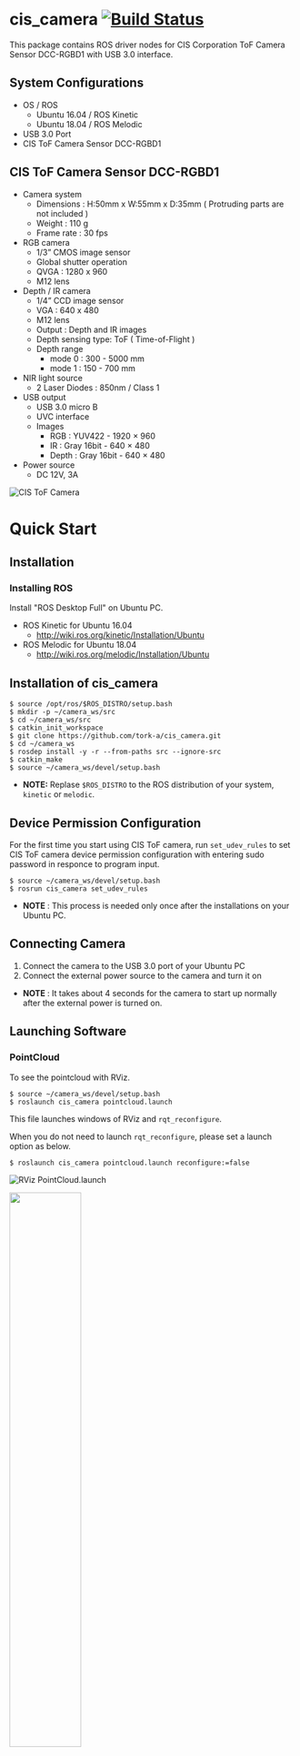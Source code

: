 # cis_camera [![Build Status](https://travis-ci.com/tork-a/cis_camera.svg?branch=master)](https://travis-ci.com/tork-a/cis_camera)

This package contains ROS driver nodes for CIS Corporation ToF Camera Sensor DCC-RGBD1 with USB 3.0 interface.

## System Configurations

- OS / ROS
    - Ubuntu 16.04 / ROS Kinetic
    - Ubuntu 18.04 / ROS Melodic
- USB 3.0 Port
- CIS ToF Camera Sensor DCC-RGBD1

## CIS ToF Camera Sensor DCC-RGBD1

- Camera system
    - Dimensions : H:50mm x W:55mm x D:35mm ( Protruding parts are not included )
    - Weight : 110 g
    - Frame rate : 30 fps
- RGB camera
    - 1/3” CMOS image sensor
    - Global shutter operation
    - QVGA : 1280 x 960
    - M12 lens
- Depth / IR camera
    - 1/4” CCD image sensor
    - VGA : 640 x 480
    - M12 lens
    - Output : Depth and IR images
    - Depth sensing type: ToF ( Time-of-Flight )
    - Depth range
        - mode 0 : 300 - 5000 mm
        - mode 1 : 150 - 700 mm
- NIR light source
    - 2 Laser Diodes : 850nm / Class 1
- USB output
    - USB 3.0 micro B
    - UVC interface
    - Images
        - RGB : YUV422 - 1920 × 960
        - IR : Gray 16bit - 640 × 480
        - Depth : Gray 16bit - 640 × 480
- Power source
  - DC 12V, 3A

![CIS ToF Camera](doc/images/cis-tof-camera_dcc-rgbd1.jpg)

# Quick Start

## Installation

### Installing ROS

Install "ROS Desktop Full" on Ubuntu PC.

- ROS Kinetic for Ubuntu 16.04
    - http://wiki.ros.org/kinetic/Installation/Ubuntu
- ROS Melodic for Ubuntu 18.04
    - http://wiki.ros.org/melodic/Installation/Ubuntu

## Installation of cis_camera

```
$ source /opt/ros/$ROS_DISTRO/setup.bash
$ mkdir -p ~/camera_ws/src
$ cd ~/camera_ws/src
$ catkin_init_workspace
$ git clone https://github.com/tork-a/cis_camera.git
$ cd ~/camera_ws
$ rosdep install -y -r --from-paths src --ignore-src
$ catkin_make
$ source ~/camera_ws/devel/setup.bash
```

- **NOTE:** Replase `$ROS_DISTRO` to the ROS distribution of your system, `kinetic` or `melodic`.

## Device Permission Configuration

For the first time you start using CIS ToF camera, run `set_udev_rules` to set CIS ToF camera device permission configuration with entering sudo password in responce to program input.

```
$ source ~/camera_ws/devel/setup.bash
$ rosrun cis_camera set_udev_rules
```

- **NOTE** : This process is needed only once after the installations on your Ubuntu PC.

## Connecting Camera

1. Connect the camera to the USB 3.0 port of your Ubuntu PC
1. Connect the external power source to the camera and turn it on

- **NOTE** : It takes about 4 seconds for the camera to start up normally after the external power is turned on.

## Launching Software

### PointCloud

To see the pointcloud with RViz.

```
$ source ~/camera_ws/devel/setup.bash
$ roslaunch cis_camera pointcloud.launch
```

This file launches windows of RViz and `rqt_reconfigure`.

When you do not need to launch `rqt_reconfigure`, 
please set a launch option as below.

```
$ roslaunch cis_camera pointcloud.launch reconfigure:=false
```

![RViz PointCloud.launch](doc/images/cis_camera_pointcloud_rviz.png)

<img src="doc/images/cis_camera_dynamic_reconfigure.png" style="width: 50%;" />

#### Launch Options and Default Values of pointcloud.launch

- `rviz:=true`
    - Launching RViz 
- `reconfigure:=true`
    - Launching Dynamic Reconfigure
- `camera:=camera`
    - Name of cis_camera for ROS nodes and topics
- `num_worker_threads:=4`
    - Number of threads
- `vendor:=0x2af2`
    - Vendor ID of cis_camera
- `product:=0x1001`
    - Product ID of cis_camera
- `pointcloud_rgb:=false`
    - Projecting RGB colors on the pointcloud
- `flying_pixel_filter:=false`
    - Applying flying pixel filter with PCL `VoxelGrid` and `StatisticalOutlierRemoval` filters

![RGB PointCloud](doc/images/cis_camera_pointcloud_rgb.png)

### Publishing Images Only

When you publish only Depth, IR and RGB images, launch `tof.launch`.

```
$ source ~/camera_ws/devel/setup.bash
$ roslaunch cis_camera tof.launch
```

If you show the images, run `rqt` and open Plugins -> Visualization -> Image View.

```
$ source ~/camera_ws/devel/setup.bash
$ rqt
```

### Dynamic Reconfigure

After you launched `pointcloud.launch reconfigure:=false` or `tof.launch`, 
you can also reconfigure Depth/IR configurations dynamically with launching `rqt_reconfigure`.

```
$ source ~/camera_ws/devel/setup.bash
$ rosrun rqt_reconfigure rqt_reconfigure
```

When you reconfigure Depth/IR camera distortion correction parameters,
check `ir_dist_reconfig` to effect parameters `ir_fx`, `ir_fy` and so on.

To set back the parameters to `config/camera_ir.yaml` data, 
uncheck `ir_dist_reconfig`.

<img src="doc/images/cis_camera_rqt_reconfigure_check-ir_dist_reconfig.png" style="width: 50%;" />

### Frame Rate

When you want to know a frame rate of ROS topic, please run `rostopic hz` as below.

In the case of a topic `/camera/depth/points`,

```
$ source ~/camera_ws/devel/setup.bash
$ rostopic hz /camera/depth/points
```

To find out what topics exits,

```
$ source ~/camera_ws/devel/setup.bash
$ rostopic list
```

### Point Clud Library (PCL) Sample program

**Terminal 1**
```
$ source ~/camera_ws/devel/setup.bash
$ roslaunch cis_camera pointcloud.launch
```

**Terminal 2**
```
$ source ~/camera_ws/devel/setup.bash
$ rosrun cis_camera pcl_example
```

This PCL example code extracts a target object by filtering the point cloud, 
calculates the centroid of the extracted point cloud and publishes a TF on the centroid.

![PCL Example](doc/images/cis-camera_pcl-example_object-tf_clipped.png)

This example is based on "Building a Perception Pipleline" of ROS Industrial Training.

* https://industrial-training-master.readthedocs.io/en/melodic/_source/session5/Building-a-Perception-Pipeline.html
* https://industrial-training-master.readthedocs.io/en/kinetic/_source/session5/Building-a-Perception-Pipeline.html
* https://industrial-training-jp.readthedocs.io/ja/latest/_source/session5_JP/Building-a-Perception-Pipeline_JP.html


### Quit Software

Enter `Ctrl-C` on the running terminal.


<!-- EOF  -->

